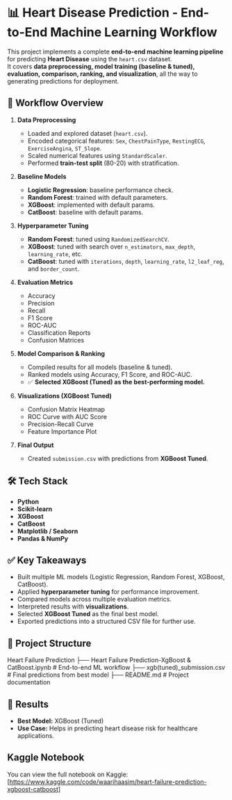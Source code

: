 # 📊 Heart Disease Prediction - End-to-End Machine Learning Workflow

This project implements a complete **end-to-end machine learning pipeline** for predicting **Heart Disease** using the `heart.csv` dataset.  
It covers **data preprocessing, model training (baseline & tuned), evaluation, comparison, ranking, and visualization**, all the way to generating predictions for deployment.


## 🚀 Workflow Overview

1. **Data Preprocessing**
   - Loaded and explored dataset (`heart.csv`).
   - Encoded categorical features: `Sex`, `ChestPainType`, `RestingECG`, `ExerciseAngina`, `ST_Slope`.
   - Scaled numerical features using `StandardScaler`.
   - Performed **train-test split** (80-20) with stratification.

2. **Baseline Models**
   - **Logistic Regression**: baseline performance check.
   - **Random Forest**: trained with default parameters.
   - **XGBoost**: implemented with default params.
   - **CatBoost**: baseline with default params.

3. **Hyperparameter Tuning**
   - **Random Forest**: tuned using `RandomizedSearchCV`.
   - **XGBoost**: tuned with search over `n_estimators`, `max_depth`, `learning_rate`, etc.
   - **CatBoost**: tuned with `iterations`, `depth`, `learning_rate`, `l2_leaf_reg`, and `border_count`.

4. **Evaluation Metrics**
   - Accuracy
   - Precision
   - Recall
   - F1 Score
   - ROC-AUC
   - Classification Reports
   - Confusion Matrices

5. **Model Comparison & Ranking**
   - Compiled results for all models (baseline & tuned).
   - Ranked models using Accuracy, F1 Score, and ROC-AUC.
   - ✅ **Selected XGBoost (Tuned) as the best-performing model.**

6. **Visualizations (XGBoost Tuned)**
   - Confusion Matrix Heatmap
   - ROC Curve with AUC Score
   - Precision-Recall Curve
   - Feature Importance Plot

7. **Final Output**
   - Created `submission.csv` with predictions from **XGBoost Tuned**.

## 🛠️ Tech Stack
- **Python**
- **Scikit-learn**
- **XGBoost**
- **CatBoost**
- **Matplotlib / Seaborn**
- **Pandas & NumPy**


## ✅ Key Takeaways
- Built multiple ML models (Logistic Regression, Random Forest, XGBoost, CatBoost).
- Applied **hyperparameter tuning** for performance improvement.
- Compared models across multiple evaluation metrics.
- Interpreted results with **visualizations**.
- Selected **XGBoost Tuned** as the final best model.
- Exported predictions into a structured CSV file for further use.


## 📂 Project Structure
Heart Failure Prediction
├── Heart Failure Prediction-XgBoost & CatBoost.ipynb # End-to-end ML workflow
├── xgb(tuned)_submission.csv # Final predictions from best model
├── README.md # Project documentation


## 🌟 Results
- **Best Model:** XGBoost (Tuned)
- **Use Case:** Helps in predicting heart disease risk for healthcare applications.

## Kaggle Notebook
You can view the full notebook on Kaggle: [https://www.kaggle.com/code/waarihaasim/heart-failure-prediction-xgboost-catboost]


